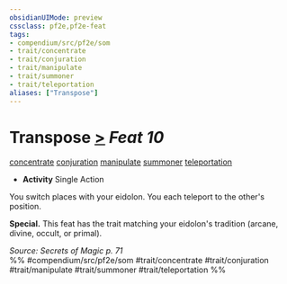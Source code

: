 ```yaml
---
obsidianUIMode: preview
cssclass: pf2e,pf2e-feat
tags:
- compendium/src/pf2e/som
- trait/concentrate
- trait/conjuration
- trait/manipulate
- trait/summoner
- trait/teleportation
aliases: ["Transpose"]
---
```

# Transpose  [>](../../rules/core-rulebook/chapter-9-playing-the-game.md#Actions "Single Action") *Feat 10*  
[concentrate](../../rules/traits/concentrate.md)  [conjuration](../../rules/traits/conjuration.md)  [manipulate](../../rules/traits/manipulate.md)  [summoner](../../rules/traits/summoner-som.md)  [teleportation](../../rules/traits/teleportation.md)  

- **Activity** Single Action

You switch places with your eidolon. You each teleport to the other's position.

**Special.** This feat has the trait matching your eidolon's tradition (arcane, divine, occult, or primal).

*Source: Secrets of Magic p. 71*  
%% #compendium/src/pf2e/som #trait/concentrate #trait/conjuration #trait/manipulate #trait/summoner #trait/teleportation %%
